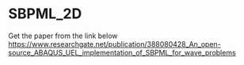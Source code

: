 # SBPML_2D  
Get the paper from the link below  
https://www.researchgate.net/publication/388080428_An_open-source_ABAQUS_UEL_implementation_of_SBPML_for_wave_problems
